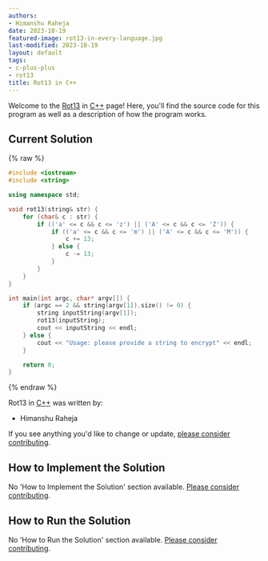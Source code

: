 ```yaml
---
authors:
- Himanshu Raheja
date: 2023-10-19
featured-image: rot13-in-every-language.jpg
last-modified: 2023-10-19
layout: default
tags:
- c-plus-plus
- rot13
title: Rot13 in C++
---
```


Welcome to the [Rot13](https://sampleprograms.io/projects/rot13) in [C++](https://sampleprograms.io/languages/c-plus-plus) page! Here, you'll find the source code for this program as well as a description of how the program works.

## Current Solution

{% raw %}

```c++
#include <iostream>
#include <string>

using namespace std;

void rot13(string& str) {
    for (char& c : str) {
        if (('a' <= c && c <= 'z') || ('A' <= c && c <= 'Z')) {
            if (('a' <= c && c <= 'm') || ('A' <= c && c <= 'M')) {
                c += 13;
            } else {
                c -= 13;
            }
        }
    }
}

int main(int argc, char* argv[]) {
    if (argc == 2 && string(argv[1]).size() != 0) {
        string inputString(argv[1]);
        rot13(inputString);
        cout << inputString << endl;
    } else {
        cout << "Usage: please provide a string to encrypt" << endl;
    }

    return 0;
}

```

{% endraw %}

Rot13 in [C++](https://sampleprograms.io/languages/c-plus-plus) was written by:

- Himanshu Raheja

If you see anything you'd like to change or update, [please consider contributing](https://github.com/TheRenegadeCoder/sample-programs).

## How to Implement the Solution

No 'How to Implement the Solution' section available. [Please consider contributing](https://github.com/TheRenegadeCoder/sample-programs-website).

## How to Run the Solution

No 'How to Run the Solution' section available. [Please consider contributing](https://github.com/TheRenegadeCoder/sample-programs-website).